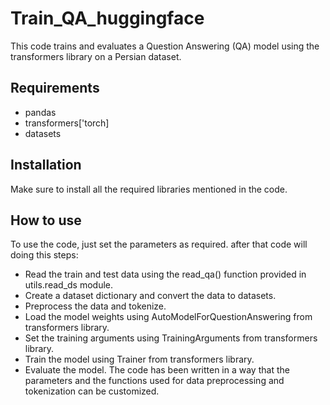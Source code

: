 
# Train_QA_huggingface
 
This code trains and evaluates a Question Answering (QA) model using the transformers library on a Persian dataset.


 
## Requirements 
 
- pandas
- transformers['torch]
- datasets

## Installation 
 
Make sure to install all the required libraries mentioned in the code. 
 
## How to use 
 
To use the code, just set the parameters as required.
after that code will doing this steps:

- Read the train and test data using the read_qa() function provided in utils.read_ds module.
- Create a dataset dictionary and convert the data to datasets.
- Preprocess the data and tokenize.
- Load the model weights using AutoModelForQuestionAnswering from transformers library.
- Set the training arguments using TrainingArguments from transformers library.
- Train the model using Trainer from transformers library.
- Evaluate the model.
The code has been written in a way that the parameters and the functions used for data preprocessing and tokenization can be customized.
